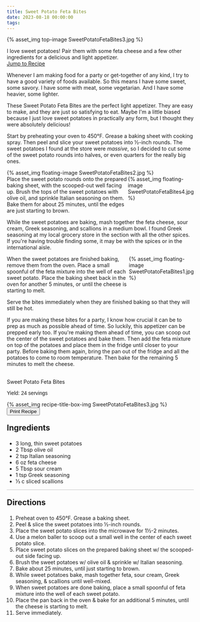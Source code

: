 ```yaml
---
title: Sweet Potato Feta Bites
date: 2023-08-18 00:00:00
tags:
---
```


{% asset_img top-image SweetPotatoFetaBites3.jpg %}
<div class="post-body">
I love sweet potatoes! Pair them with some feta cheese and a few other ingredients for a delicious and light appetizer.

<br>
<!--more-->

<a class="jump-to-recipe-btn" href="#recipejump"> 
    Jump to Recipe
</a>

Whenever I am making food for a party or get-together of any kind, I try to have a good variety of foods available. So this means I have some sweet, some savory. I have some with meat, some vegetarian. And I have some heavier, some lighter. 

These Sweet Potato Feta Bites are the perfect light appetizer. They are easy to make, and they are just so satisfying to eat. Maybe I'm a little biased because I just love sweet potatoes in practically any form, but I thought they were absolutely delicious! 

Start by preheating your oven to 450°F. Grease a baking sheet with cooking spray. 
Then peel and slice your sweet potatoes into ½-inch rounds. The sweet potatoes I found at the store were <i>massive</i>, so I decided to cut some of the sweet potato rounds into halves, or even quarters for the really big ones. 
<div style="display:flex;">
    {% asset_img floating-image SweetPotatoFetaBites2.jpg %}
</div>

<div style="display:flex;">
Place the sweet potato rounds onto the prepared baking sheet, with the scooped-out well facing up. Brush the tops of the sweet potatoes with olive oil, and sprinkle Italian seasoning on them. Bake them for about 25 minutes, until the edges are just starting to brown. 
<div>
    {% asset_img floating-image SweetPotatoFetaBites4.jpg %}
</div>
</div>

While the sweet potatoes are baking, mash together the feta cheese, sour cream, Greek seasoning, and scallions in a medium bowl. I found Greek seasoning at my local grocery store in the section with all the other spices. If you're having trouble finding some, it may be with the spices or in the international aisle. 

<div style="display:flex;">
When the sweet potatoes are finished baking, remove them from the oven. Place a small spoonful of the feta mixture into the well of each sweet potato. Place the baking sheet back in the oven for another 5 minutes, or until the cheese is starting to melt. 
<div>
    {% asset_img floating-image SweetPotatoFetaBites1.jpg %}
</div>
</div>

Serve the bites immediately when they are finished baking so that they will still be hot. 

If you are making these bites for a party, I know how crucial it can be to prep as much as possible ahead of time. So luckily, this appetizer can be prepped early too. If you're making them ahead of time, you can scoop out the center of the sweet potatoes and bake them. Then add the feta mixture on top of the potatoes and place them in the fridge until closer to your party. Before baking them again, bring the pan out of the fridge and all the potatoes to come to room temperature. Then bake for the remaining 5 minutes to melt the cheese.

<br>
</div>

<div id="recipejump"></div>
<div id="recipe">
    <div class="recipe-box">
        <div class="recipe-title-box">
            <div>
                <div class="recipe-title-box-title">
                    <div class="recipe-title-box-header">Sweet Potato Feta Bites</div>
                </div>
                <p class="recipe-title-box-title" style="font-family: Arial;">Yield: 24 servings</p>
            </div>
            {% asset_img recipe-title-box-img SweetPotatoFetaBites3.jpg %}
            <button class="print-recipe"
                    type="button"
                    onclick="printDIV('recipe')" >
                Print Recipe
            </button>
        </div>
        <p style="font-size:150%;"><b>Ingredients</b></p>
        <ul class="post-body">
                <li>3 long, thin sweet potatoes</li>
                <li>2 Tbsp olive oil</li>
                <li>2 tsp Italian seasoning</li>
                <li>6 oz feta cheese</li>
                <li>5 Tbsp sour cream</li>
                <li>1 tsp Greek seasoning</li>
                <li>⅓ c sliced scallions</li>
        </ul>
        <hr style="height:1px;background-color:rgb(189, 189, 189) ">
        <p style="font-size:150%;"><b>Directions</b></p>
        <ol class="post-body">
            <li>Preheat oven to 450°F. Grease a baking sheet.</li>
            <li>Peel & slice the sweet potatoes into ½-inch rounds.</li>
            <li>Place the sweet potato slices into the microwave for 1½-2 minutes.</li>
            <li>Use a melon baller to scoop out a small well in the center of each sweet potato slice.</li>
            <li>Place sweet potato slices on the prepared baking sheet w/ the scooped-out side facing up.</li>
            <li>Brush the sweet potatoes w/ olive oil & sprinkle w/ Italian seasoning.</li>
            <li>Bake about 25 minutes, until just starting to brown.</li>
            <li>While sweet potatoes bake, mash together feta, sour cream, Greek seasoning, & scallions until well-mixed.</li>
            <li>When sweet potatoes are done baking, place a small spoonful of feta mixture into the well of each sweet potato.</li>
            <li>Place the pan back in the oven & bake for an additional 5 minutes, until the cheese is starting to melt.</li>
            <li>Serve immediately.</li>
        </ol> 
    </div>
</div>

<br>
